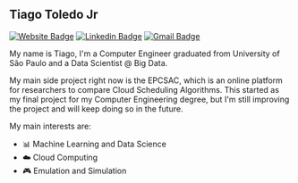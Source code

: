 ## Tiago Toledo Jr

[![Website Badge](https://img.shields.io/badge/website-portfolio-blue?style=flat-square)](tnanukem.github.io)
[![Linkedin Badge](https://img.shields.io/badge/-TiagoToledoJr-blue?style=flat-square&logo=linkedin&logoColor=white)](https://www.linkedin.com/in/tiagotoledojr/)
[![Gmail Badge](https://img.shields.io/badge/-tiago.nanu@gmail.com-c14438?style=flat-square&logo=gmail&logoColor=white)](mailto:tiago.nanu@gmail.com)

My name is Tiago, I'm a Computer Engineer graduated from University of São Paulo and a Data Scientist @ Big Data. 

My main side project right now is the EPCSAC, which is an online platform for researchers to compare Cloud Scheduling Algorithms. This started as my final project for my Computer Engineering degree, but I'm still improving the project and will keep doing so in the future. 

My main interests are:
- :bar_chart: Machine Learning and Data Science
- :cloud: Cloud Computing
- :video_game: Emulation and Simulation

<!--
**TNanukem/TNanukem** is a ✨ _special_ ✨ repository because its `README.md` (this file) appears on your GitHub profile.

Here are some ideas to get you started:

- 🔭 I’m currently working on ...
- 🌱 I’m currently learning ...
- 👯 I’m looking to collaborate on ...
- 🤔 I’m looking for help with ...
- 💬 Ask me about ...
- 📫 How to reach me: ...
- 😄 Pronouns: ...
- ⚡ Fun fact: ...
-->
